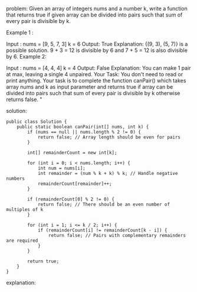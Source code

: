 problem:
Given an array of integers nums and a number k, write a function that returns true if given array can be divided into pairs such that sum of every pair is divisible by k.

Example 1 :

Input : 
nums = [9, 5, 7, 3]
k = 6
Output: 
True
Explanation: 
{(9, 3), (5, 7)} is a 
possible solution. 9 + 3 = 12 is divisible
by 6 and 7 + 5 = 12 is also divisible by 6.
Example 2:

Input : 
nums = [4, 4, 4]
k = 4
Output: 
False
Explanation: 
You can make 1 pair at max, leaving a single 4 unpaired.
Your Task:
You don't need to read or print anything. Your task is to complete the function canPair() which takes array nums and k as input parameter and returns true if array can be divided into pairs such that sum of every pair is divisible by k otherwise returns false.
"




solution:

```
public class Solution {
    public static boolean canPair(int[] nums, int k) {
        if (nums == null || nums.length % 2 != 0) {
            return false; // Array length should be even for pairs
        }

        int[] remainderCount = new int[k];

        for (int i = 0; i < nums.length; i++) {
            int num = nums[i];
            int remainder = (num % k + k) % k; // Handle negative numbers
            remainderCount[remainder]++;
        }

        if (remainderCount[0] % 2 != 0) {
            return false; // There should be an even number of multiples of k
        }

        for (int i = 1; i <= k / 2; i++) {
            if (remainderCount[i] != remainderCount[k - i]) {
                return false; // Pairs with complementary remainders are required
            }
        }

        return true;
    }
}

```


explanation:

